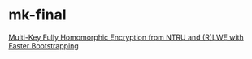 # mk-final

[Multi-Key Fully Homomorphic Encryption from NTRU and (R)LWE with Faster Bootstrapping](https://doi.org/10.1016/j.tcs.2023.114026)
